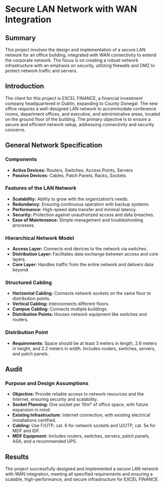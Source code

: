 # Secure LAN Network with WAN Integration

## Summary
This project involves the design and implementation of a secure LAN network for an office building, integrated with WAN connectivity to extend the corporate network. The focus is on creating a robust network infrastructure with an emphasis on security, utilizing firewalls and DMZ to protect network traffic and servers.

## Introduction
The client for this project is EXCEL FINANCE, a financial investment company headquartered in Dublin, expanding to County Donegal. The new office requires a well-designed LAN network to accommodate conference rooms, department offices, and executive, and administrative areas, located on the ground floor of the building. The primary objective is to ensure a secure and efficient network setup, addressing connectivity and security concerns.

## General Network Specification

### Components
- **Active Devices:** Routers, Switches, Access Points, Servers
- **Passive Devices:** Cables, Patch Panels, Racks, Sockets

### Features of the LAN Network
- **Scalability:** Ability to grow with the organization’s needs.
- **Redundancy:** Ensuring continuous operation with backup systems.
- **Performance:** High-speed data transfer and minimal latency.
- **Security:** Protection against unauthorized access and data breaches.
- **Ease of Maintenance:** Simple management and troubleshooting processes.

### Hierarchical Network Model
- **Access Layer:** Connects end devices to the network via switches.
- **Distribution Layer:** Facilitates data exchange between access and core layers.
- **Core Layer:** Handles traffic from the entire network and delivers data beyond.

### Structured Cabling
- **Horizontal Cabling:** Connects network sockets on the same floor to distribution points.
- **Vertical Cabling:** Interconnects different floors.
- **Campus Cabling:** Connects multiple buildings.
- **Distribution Points:** Houses network equipment like switches and routers.

### Distribution Point
- **Requirements:** Space should be at least 3 meters in length, 2.6 meters in height, and 2.2 meters in width. Includes routers, switches, servers, and patch panels.

## Audit

### Purpose and Design Assumptions
- **Objective:** Provide reliable access to network resources and the Internet, ensuring security and scalability.
- **Socket Planning:** One socket per 10m² of office space, with future expansion in mind.
- **Existing Infrastructure:** Internet connection, with existing electrical installations certified.
- **Cabling:** Use F/UTP, cat. 6 for network sockets and U/UTP, cat. 5e for MDF and IDF.
- **MDF Equipment:** Includes routers, switches, servers, patch panels, ASA, and a recommended UPS.

## Results
The project successfully designed and implemented a secure LAN network with WAN integration, meeting all specified requirements and ensuring a scalable, high-performance, and secure infrastructure for EXCEL FINANCE.
